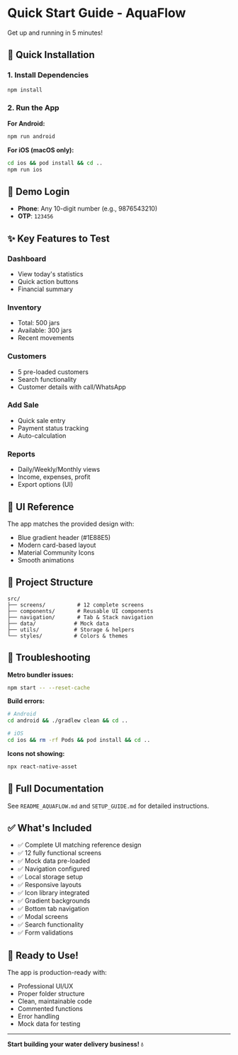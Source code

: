 # Quick Start Guide - AquaFlow

Get up and running in 5 minutes!

## 🚀 Quick Installation

### 1. Install Dependencies
```bash
npm install
```

### 2. Run the App

**For Android:**
```bash
npm run android
```

**For iOS (macOS only):**
```bash
cd ios && pod install && cd ..
npm run ios
```

## 📱 Demo Login

- **Phone**: Any 10-digit number (e.g., 9876543210)
- **OTP**: `123456`

## ✨ Key Features to Test

### Dashboard
- View today's statistics
- Quick action buttons
- Financial summary

### Inventory
- Total: 500 jars
- Available: 300 jars
- Recent movements

### Customers
- 5 pre-loaded customers
- Search functionality
- Customer details with call/WhatsApp

### Add Sale
- Quick sale entry
- Payment status tracking
- Auto-calculation

### Reports
- Daily/Weekly/Monthly views
- Income, expenses, profit
- Export options (UI)

## 🎨 UI Reference

The app matches the provided design with:
- Blue gradient header (#1E88E5)
- Modern card-based layout
- Material Community Icons
- Smooth animations

## 📂 Project Structure

```
src/
├── screens/          # 12 complete screens
├── components/       # Reusable UI components
├── navigation/       # Tab & Stack navigation
├── data/            # Mock data
├── utils/           # Storage & helpers
└── styles/          # Colors & themes
```

## 🔧 Troubleshooting

**Metro bundler issues:**
```bash
npm start -- --reset-cache
```

**Build errors:**
```bash
# Android
cd android && ./gradlew clean && cd ..

# iOS
cd ios && rm -rf Pods && pod install && cd ..
```

**Icons not showing:**
```bash
npx react-native-asset
```

## 📖 Full Documentation

See `README_AQUAFLOW.md` and `SETUP_GUIDE.md` for detailed instructions.

## ✅ What's Included

- ✅ Complete UI matching reference design
- ✅ 12 fully functional screens
- ✅ Mock data pre-loaded
- ✅ Navigation configured
- ✅ Local storage setup
- ✅ Responsive layouts
- ✅ Icon library integrated
- ✅ Gradient backgrounds
- ✅ Bottom tab navigation
- ✅ Modal screens
- ✅ Search functionality
- ✅ Form validations

## 🎯 Ready to Use!

The app is production-ready with:
- Professional UI/UX
- Proper folder structure
- Clean, maintainable code
- Commented functions
- Error handling
- Mock data for testing

---

**Start building your water delivery business! 💧**
